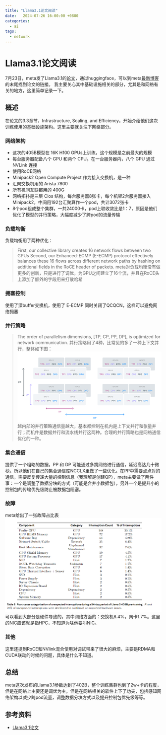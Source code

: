 ```yaml
---
title: "Llama3.1论文阅读"
date:   2024-07-26 16:00:00 +0800
categories:
  - ai
tags:
  - network
---
```

# Llama3.1论文阅读
7月23日，meta发了Llama3.1的[论文](#参考资料)，通过huggingface，可以到meta[最新博客](https://ai.meta.com/blog/meta-llama-3-1/)的末尾找到论文的链接。
我主要关心其中基础设施相关的部分，尤其是和网络有关的地方，这里简单记录一下。

## 概述
在论文的3.3章节，Infrastructure, Scaling, and Efficiency，开始介绍他们这次训练使用的基础设施架构。这里主要就关注下网络部分。
### 网络架构
* 这次的405B模型在 16K H100 GPUs上训练，这个规模是之前最大的规模
* 每台服务器配备八个 GPU 和两个 CPU。在一台服务器内，八个 GPU 通过 NVLink 连接
* 使用RoCE网络
* Minipack2 Open Compute Project 作为接入交换机，是一种
* 汇聚交换机用的 Arista 7800
* 所有机间互联都用的 400G
* 网络拓扑是三层 Clos 结构，每台服务器8张卡，每个机架2台服务器接入Minipack2，中间用192台汇聚算作一个pod，共计3072张卡
* 8个pod组成整个集群，一共24000卡，pod上联收敛比是1：7，原因是他们优化了模型的并行策略，大幅度减少了跨pod的流量传输

### 负载均衡
负载均衡用了两种优化：
>  First, our collective library creates 16 network flows between two GPUs
> Second, our Enhanced-ECMP (E-ECMP) protocol effectively balances these 16 flows across different network paths by hashing on additional fields in the RoCE header of packets.
meta对负载均衡没有做更多的创新，只是进行了调优，为GPU之间建立了16个流，并且在RoCE头上添加了额外的字段用来打散哈希

### 拥塞控制
使用了深buffer交换机，使用了 E-ECMP 同时关闭了QCQCN，这样可以避免网络拥塞

### 并行策略
> The order of parallelism dimensions, [TP, CP, PP, DP], is optimized for network communication.
并行策略用了4种，比常见的多了一种上下文并行，整体如下图：
![并行策略](/assets/20240726-1/并行策略.png)
越内部的并行策略通信量越大，基本都控制在机内是上下文并行和张量并行；而机件是数据并行和流水线并行这两种。合理的并行策略也是网络通信优化的一种。

### 集合通信
提供了一个粗略的数据，PP 和 DP 可能通过多跳网络进行通信，延迟高达几十微秒。所以他们在自己的集合通信库NCCLX里做了一些优化。在PP中需要点点对的通信，需要反复传递大量的控制信息（我理解是创建QP），meta主要做了两件事：一个是调整了数据分块的方式（可能是合并小数据包），另外一个是提升小的控制包的传输优先级防止被数据包阻塞。

### 故障
meta给出了一张故障占比表
![故障占比表](/assets/20240726-1/故障占比表.png)
可以看到大部分是硬件导致的，其中网络方面的：交换机8.4%，网卡1.7%。这里的NIC应该就是指HPC，不知道为啥他要叫NIC。

### 其他
这里还提到RoCE和NVlink混合使用对调试带来了很大的麻烦，主要是RDMA和CUDA联动的时候的问题，具体是什么不知道。

## 总结
meta这次发布的Llama3.1参数达到了402B，整个训练集群也到了2w+卡的程度，但是在网络上主要还是调优为主。但是在网络相关的软件上下了功夫，包括感知网络架构以减少跨pod流量，调整数据分块方式以及提升控制包优先级等等。

## 参考资料
* [Llama3.1论文](https://ai.meta.com/research/publications/the-llama-3-herd-of-models/)